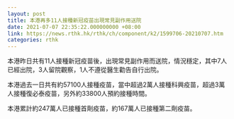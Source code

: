 ```yaml
---
layout: post
title: 本港再多11人接種新冠疫苗出現常見副作用送院
date: 2021-07-07 22:35:22.000000000 +08:00
link: https://news.rthk.hk/rthk/ch/component/k2/1599706-20210707.htm
categories: rthk
---
```


本港昨日共有11人接種新冠疫苗後，出現常見副作用而送院，情況穩定，其中7人已經出院，3人留院觀察，1人不遵從醫生勸告自行出院。

本港過去一日共有約57100人接種疫苗，當中超過2萬人接種科興疫苗，超過3萬人接種復必泰疫苗，另外約33800人預約接種時間。

本港累計約247萬人已接種首劑疫苗，約167萬人已接種第二劑疫苗。
